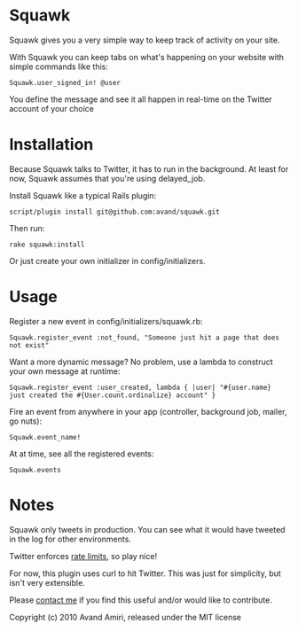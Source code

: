 Squawk
==================

Squawk gives you a very simple way to keep track of activity on your site.

With Squawk you can keep tabs on what's happening on your website with simple commands like this:

    Squawk.user_signed_in! @user

You define the message and see it all happen in real-time on the Twitter account of your choice

Installation
============
Because Squawk talks to Twitter, it has to run in the background. At least for now, Squawk assumes that you're using delayed_job.

Install Squawk like a typical Rails plugin:

    script/plugin install git@github.com:avand/squawk.git

Then run:

    rake squawk:install

Or just create your own initializer in config/initializers.

Usage
=====
    
Register a new event in config/initializers/squawk.rb:

    Squawk.register_event :not_found, "Someone just hit a page that does not exist"

Want a more dynamic message? No problem, use a lambda to construct your own message at runtime:

    Squawk.register_event :user_created, lambda { |user| "#{user.name} just created the #{User.count.ordinalize} account" }

Fire an event from anywhere in your app (controller, background job, mailer, go nuts):

    Squawk.event_name!

At at time, see all the registered events:

    Squawk.events
    
Notes
=====

Squawk only tweets in production. You can see what it would have tweeted in the log for other environments.

Twitter enforces [rate limits](http://apiwiki.twitter.com/Rate-limiting), so play nice! 

For now, this plugin uses curl to hit Twitter. This was just for simplicity, but isn't very extensible.

Please [contact me](http://avandamiri.com/talk_to_me.html) if you find this useful and/or would like to contribute.


Copyright (c) 2010 Avand Amiri, released under the MIT license
